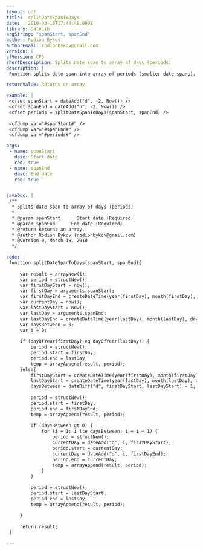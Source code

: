 ```yaml
---
layout: udf
title:  splitDateSpanToDays
date:   2010-03-18T17:44:48.000Z
library: DateLib
argString: "spanStart, spanEnd"
author: Rodion Bykov
authorEmail: rodionbykov@gmail.com
version: 0
cfVersion: CF5
shortDescription: Splits date span to array of days (periods)
description: |
 Function splits date span into array of periods (smaller date spans), from first day to last day.

returnValue: Returns an array.

example: |
 <cfset spanStart = dateAdd("d", -2, Now()) />
 <cfset spanEnd = dateAdd("h", -2, Now()) />
 <cfset periods = splitDateSpanToDays(spanStart, spanEnd) />
 
 <cfdump var="#spanStart#" />
 <cfdump var="#spanEnd#" />
 <cfdump var="#periods#" />

args:
 - name: spanStart
   desc: Start date
   req: true
 - name: spanEnd
   desc: End date
   req: true


javaDoc: |
 /**
  * Splits date span to array of days (periods)
  * 
  * @param spanStart      Start date (Required)
  * @param spanEnd      End date (Required)
  * @return Returns an array. 
  * @author Rodion Bykov (rodionbykov@gmail.com) 
  * @version 0, March 18, 2010 
  */

code: |
 function splitDateSpanToDays(spanStart, spanEnd){
 
     var result = arrayNew(1);
     var period = structNew();
     var firstDayStart = now();
     var firstDay = arguments.spanStart;
     var firstDayEnd = createDateTime(year(firstDay), month(firstDay), day(firstDay), 23, 59, 59);
     var currentDay = now();
     var lastDayStart = now();
     var lastDay = arguments.spanEnd;
     var lastDayEnd = createDateTime(year(lastDay), month(lastDay), day(lastDay), 23, 59, 59);
     var daysBetween = 0;
     var i = 0;
     
     if (dayOfYear(firstDay) eq dayOfYear(lastDay)) {
         period = structNew();
         period.start = firstDay;
         period.end = lastDay;
         temp = arrayAppend(result, period);
     }else{
         firstDayStart = createDateTime(year(firstDay), month(firstDay), day(firstDay), 0, 0, 0);
         lastDayStart = createDateTime(year(lastDay), month(lastDay), day(lastDay), 0, 0, 0);
         daysBetween = dateDiff("d", firstDayStart, lastDayStart) - 1;
         
         period = structNew();
         period.start = firstDay;
         period.end = firstDayEnd;
         temp = arrayAppend(result, period);
         
         if (daysBetween gt 0) {
             for (i = 1; i lte daysBetween; i = i + 1) {
                 period = structNew();
                 currentDay = dateAdd("d", i, firstDayStart);
                 period.start = currentDay;
                 currentDay = dateAdd("d", i, firstDayEnd);
                 period.end = currentDay;
                 temp = arrayAppend(result, period);
             }
         }
         
         period = structNew();
         period.start = lastDayStart;
         period.end = lastDay;
         temp = arrayAppend(result, period);
         
     }
     
     return result;
 }

---
```


